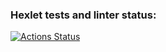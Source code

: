 ### Hexlet tests and linter status:
[![Actions Status](https://github.com/MZhilenko/js-react-developer-project-12/workflows/hexlet-check/badge.svg)](https://github.com/MZhilenko/js-react-developer-project-12/actions)